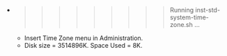 * >>>>>>>>> Running inst-std-system-time-zone.sh ...
  * Insert Time Zone menu in Administration.
  * Disk size = 3514896K. Space Used = 8K.
